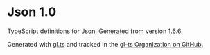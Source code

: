 # Json 1.0

TypeScript definitions for Json. Generated from version 1.6.6.

Generated with [gi.ts](https://gitlab.gnome.org/ewlsh/gi.ts) and tracked in the [gi-ts Organization on GitHub](https://github.com/gi-ts).
